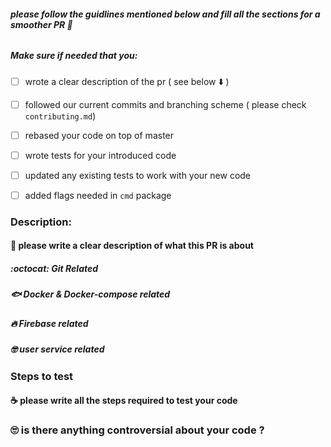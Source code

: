 
###### **please follow the guidlines mentioned below and  fill all the sections for a smoother PR 🤗**

##### Make sure **if needed** that you:
* [ ] wrote a clear description of the pr ( see below :arrow_down: )
* [ ] followed our current commits and branching scheme ( please check `contributing.md`)
* [ ] rebased your code on top of master
* [ ] wrote tests for your introduced code
* [ ] updated any existing tests to work with your new code
* [ ] added flags needed in `cmd` package


### Description:
#### 📰 please write a clear description of what this PR is about

##### :octocat:  Git  Related

##### :fish:  Docker & Docker-compose related


##### :fire: Firebase related

##### :nerd_face: user service related


### Steps to test
#### ☕️ please write all the steps required to test your code

### 🙄 is there anything controversial about your code ?
